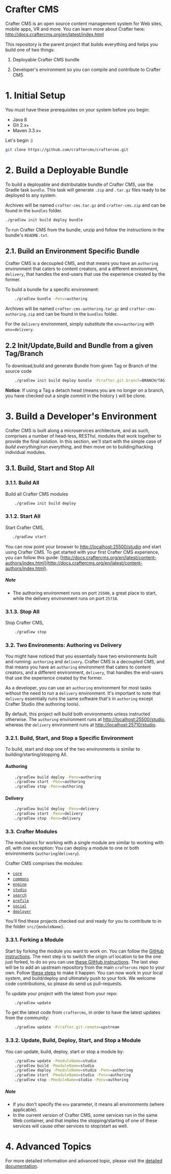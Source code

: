 # Crafter CMS

Crafter CMS is an open source content management system for Web sites, mobile apps, VR and more. You can learn more about Crafter here: http://docs.craftercms.org/en/latest/index.html

This repository is the parent project that builds everything and helps you build one of two things:

1. Deployable Crafter CMS bundle

2. Developer's environment so you can compile and contribute to Crafter CMS

# 1. Initial Setup
You must have these prerequisites on your system before you begin:
* Java 8
* Git 2.x+
* Maven 3.3.x+

Let's begin :)

```bash
git clone https://github.com/craftercms/craftercms.git
```

# 2. Build a Deployable Bundle
To build a deployable and distributable bundle of Crafter CMS, use the Gradle task `bundle`. This task will generate `.zip` and `.tar.gz` files ready to be deployed to any system.

Archives will be named `crafter-cms.tar.gz` and `crafter-cms.zip` and can be found in the `bundles` folder.

```bash
./gradlew init build deploy bundle
```

To run Crafter CMS from the bundle, unzip and follow the instructions in the bundle's `README.txt`.

## 2.1. Build an Environment Specific Bundle
Crafter CMS is a decoupled CMS, and that means you have an `authoring` environment that caters to content creators, and a different environment, `delivery`, that handles the end-users that use the experience created by the former.

To build a bundle for a specific environment:

```bash
    ./gradlew bundle -Penv=authoring
```
Archives will be named `crafter-cms-authoring.tar.gz` and `crafter-cms-authoring.zip` and can be found in the `bundles` folder.

For the `delivery` environment, simply substitute the `env=authoring` with `env=delivery`.

## 2.2 Init/Update,Build and Bundle from a given Tag/Branch

To download,build and generate Bundle from given Tag or Branch of the source code

```bash
    ./gradlew init build deploy bundle -Pcrafter.git.branch=BRANCH/TAG NAME
```

**Notice**:
If using a Tag a detach head (means you are no longer on a branch, you have checked out a single commit in the history )
will be clone. 

# 3. Build a Developer's Environment
Crafter CMS is built along a microservices architecture, and as such, comprises a number of head-less, RESTful, modules that work together to provide the final solution. In this section, we'll start with the simple case of _build everything_/_run everything_, and then move on to building/hacking individual modules.


## 3.1. Build, Start and Stop All 
### 3.1.1. Build All
Build all Crafter CMS modules

```bash
    ./gradlew init build deploy
```

### 3.1.2. Start All
Start Crafter CMS,
 
 ```bash
    ./gradlew start
```

You can now point your browser to [http://localhost:25500/studio](http://localhost:25500/studio) and start using Crafter CMS. To get started with your first Crafter CMS experience, you can follow this guide: [http://docs.craftercms.org/en/latest/content-authors/index.html](http://docs.craftercms.org/en/latest/content-authors/index.html).

##### Note
* The authoring environment runs on port `25500`, a great place to start, while the delivery environment runs on port 
`25710`.

### 3.1.3. Stop All
Stop Crafter CMS,

```bash
    ./gradlew stop
```

### 3.2. Two Environments: Authoring vs Delivery
You might have noticed that you essentially have two environments built and running: `authoring` and `delivery`. Crafter CMS is a decoupled CMS, and that means you have an `authoring` environment that caters to content creators, and a different environment, `delivery`, that handles the end-users that use the experience created by the former.

As a developer, you can use an `authoring` environment for most tasks without the need to run a `delivery` environment. It's important to note that `delivery` essentially runs the same software that's in `authoring` except Crafter Studio (the authoring tools).

By default, this project will build both environments unless instructed otherwise. The `authoring` environment runs at [http://localhost:25500/studio](http://localhost:25500/studio), whereas the `delivery` environment runs at [http://localhost:25710/studio](http://localhost:25710/).

### 3.2.1. Build, Start, and Stop a Specific Environment
To build, start and stop one of the two environments is similar to building/starting/stopping All.

#### Authoring
```bash
    ./gradlew build deploy -Penv=authoring
    ./gradlew start -Penv=authoring
    ./gradlew stop -Penv=authoring
```

#### Delivery
```bash
    ./gradlew build deploy -Penv=delivery
    ./gradlew start -Penv=delivery
    ./gradlew stop -Penv=delivery
```

### 3.3. Crafter Modules
The mechanics for working with a single module are similar to working with _all_, with one exception: You can deploy a module to one or both environments (`authoring`/`delivery`).

Crafter CMS comprises the modules:
* [`core`](http://docs.craftercms.org/en/latest/developers/projects/core/index.html)
* [`commons`](http://docs.craftercms.org/en/latest/developers/projects/commons/index.html)
* [`engine`](http://docs.craftercms.org/en/latest/developers/projects/engine/index.html)
* [`studio`](http://docs.craftercms.org/en/latest/developers/projects/studio/index.html)
* [`search`](http://docs.craftercms.org/en/latest/developers/projects/search/index.html)
* [`profile`](http://docs.craftercms.org/en/latest/developers/projects/profile/index.html)
* [`social`](http://docs.craftercms.org/en/latest/developers/projects/social/index.html)
* [`deployer`](http://docs.craftercms.org/en/latest/developers/projects/deployer/index.html)

You'll find these projects checked out and ready for you to contribute to in the folder `src/{moduleName}`.

### 3.3.1. Forking a Module
Start by forking the module you want to work on. You can follow the [GitHub instructions](https://help.github.com/articles/fork-a-repo/).
The next step is to switch the origin url location to be the one just forked, to do so you can use [these GitHub instructions](https://help.github.com/articles/changing-a-remote-s-url/).
The last step will be to add an upstream repository from the main `craftercms` repo to your own. Follow [these steps](https://help.github.com/articles/fork-a-repo/#step-3-configure-git-to-sync-your-fork-with-the-original-spoon-knife-repository)
to make it happen.
You can now work in your local system, and build/deploy and ultimately push to your fork. We welcome code contributions, so please do send us pull-requests.

To update your project with the latest from your repo:

```bash
    ./gradlew update
```

To get the latest code from `craftercms`, in order to have the latest updates from the community:

```bash
    ./gradlew update -Pcrafter.git.remote=upstream
```

### 3.3.2. Update, Build, Deploy, Start, and Stop a Module
You can update, build, deploy, start or stop a module by:

```bash
    ./gradlew update -PmoduleName=studio
    ./gradlew build -PmoduleName=studio
    ./gradlew deploy -PmoduleName=studio -Penv=authoring
    ./gradlew start -PmoduleName=studio -Penv=authoring
    ./gradlew stop -PmoduleName=studio -Penv=authoring
```

##### Note
* If you don't specify the `env` parameter, it means all environments (where applicable).
* In the current version of Crafter CMS, some services run in the same Web container, and that implies the stopping/starting of one of these services will cause other services to stop/start as well.

# 4. Advanced Topics
For more detailed information and advanced topic, please visit the [detailed documentation](http://docs.craftercms.org/en/latest/developers/projects/craftercms).
